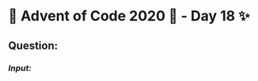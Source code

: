 # :christmas_tree: Advent of Code 2020 :christmas_tree: - Day 18 :sparkles:
## Question: 
>
>
>

### *Input:*

>
>
>